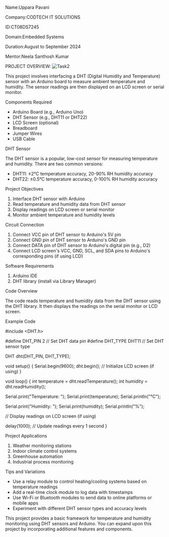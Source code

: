 Name:Uppara Pavani

Company:CODTECH IT SOLUTIONS

ID:CT08DS7245

Domain:Embedded Systems

Duration:August to September 2024

Mentor:Neela Santhosh Kumar



PROJECT OVERVIEW:
![Task2](https://github.com/user-attachments/assets/114c3864-822e-450c-8da5-2f2ed2816ae2)




This project involves interfacing a DHT (Digital Humidity and Temperature) sensor with an Arduino board to measure ambient temperature and humidity. The sensor readings are then displayed on an LCD screen or serial monitor.

Components Required

- Arduino Board (e.g., Arduino Uno)
- DHT Sensor (e.g., DHT11 or DHT22)
- LCD Screen (optional)
- Breadboard
- Jumper Wires
- USB Cable

DHT Sensor

The DHT sensor is a popular, low-cost sensor for measuring temperature and humidity. There are two common versions:

- DHT11: ±2°C temperature accuracy, 20-90% RH humidity accuracy
- DHT22: ±0.5°C temperature accuracy, 0-100% RH humidity accuracy

Project Objectives

1. Interface DHT sensor with Arduino
2. Read temperature and humidity data from DHT sensor
3. Display readings on LCD screen or serial monitor
4. Monitor ambient temperature and humidity levels

Circuit Connection

1. Connect VCC pin of DHT sensor to Arduino's 5V pin
2. Connect GND pin of DHT sensor to Arduino's GND pin
3. Connect DATA pin of DHT sensor to Arduino's digital pin (e.g., D2)
4. Connect LCD screen's VCC, GND, SCL, and SDA pins to Arduino's corresponding pins (if using LCD)

Software Requirements

1. Arduino IDE
2. DHT library (install via Library Manager)

Code Overview

The code reads temperature and humidity data from the DHT sensor using the DHT library. It then displays the readings on the serial monitor or LCD screen.

Example Code

#include <DHT.h>

#define DHT_PIN 2  // Set DHT data pin
#define DHT_TYPE DHT11  // Set DHT sensor type

DHT dht(DHT_PIN, DHT_TYPE);

void setup() {
  Serial.begin(9600);
  dht.begin();
  // Initialize LCD screen (if using)
}

void loop() {
  int temperature = dht.readTemperature();
  int humidity = dht.readHumidity();
  
  Serial.print("Temperature: ");
  Serial.print(temperature);
  Serial.println("°C");
  
  Serial.print("Humidity: ");
  Serial.print(humidity);
  Serial.println("%");
  
  // Display readings on LCD screen (if using)
  
  delay(1000); // Update readings every 1 second
}

Project Applications

1. Weather monitoring stations
2. Indoor climate control systems
3. Greenhouse automation
4. Industrial process monitoring

Tips and Variations

- Use a relay module to control heating/cooling systems based on temperature readings
- Add a real-time clock module to log data with timestamps
- Use Wi-Fi or Bluetooth modules to send data to online platforms or mobile apps
- Experiment with different DHT sensor types and accuracy levels

This project provides a basic framework for temperature and humidity monitoring using DHT sensors and Arduino. You can expand upon this project by incorporating additional features and components.
